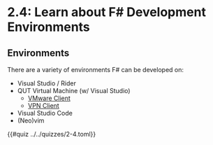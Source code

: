 # 2.4: Learn about F# Development Environments

## Environments
There are a variety of environments F# can be developed on:
- Visual Studio / Rider
- QUT Virtual Machine (w/ Visual Studio)
    - [VMware Client](https://vdi.qut.edu.au)
    - [VPN Client](https://sas.qut.edu.au)
- Visual Studio Code
- (Neo)vim

{{#quiz ../../quizzes/2-4.toml}}
